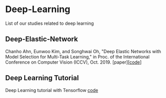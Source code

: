 # Deep-Learning
List of our studies related to deep learning

## Deep-Elastic-Network
Chanho Ahn, Eunwoo Kim, and Songhwai Oh, "Deep Elastic Networks with Model Selection for Multi-Task Learning," in Proc. of the International Conference on Computer Vision (ICCV), Oct. 2019.
[paper][[code](https://github.com/rllab-snu/Deep-Elastic-Network)]

## Deep Learning Tutorial
Deep Learning tutorial with Tensorflow
[code](https://github.com/rllab-snu/deep_learning_tutorial)
